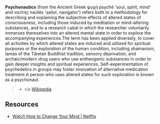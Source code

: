 
**Psychonautics** (from the Ancient Greek ψυχή psychē 'soul, spirit, mind' and ναύτης naútēs 'sailor, navigator') refers both to a methodology for describing and explaining the subjective effects of altered states of consciousness, including those induced by meditation or mind-altering substances, and to a research cabal in which the researcher voluntarily immerses themselves into an altered mental state in order to explore the accompanying experiences.The term has been applied diversely, to cover all activities by which altered states are induced and utilized for spiritual purposes or the exploration of the human condition, including shamanism, lamas of the Tibetan Buddhist tradition, sensory deprivation, and archaic/modern drug users who use entheogenic substances in order to gain deeper insights and spiritual experiences. Self-experimentation of psychedelics in groups may foster innovation of alternative medication treatment.A person who uses altered states for such exploration is known as a psychonaut.

> - via [Wikipedia](https://en.wikipedia.org/wiki/Psychonautics)

## Resources

- [Watch How to Change Your Mind | Netflix](https://www.netflix.com/in/title/80229847)
